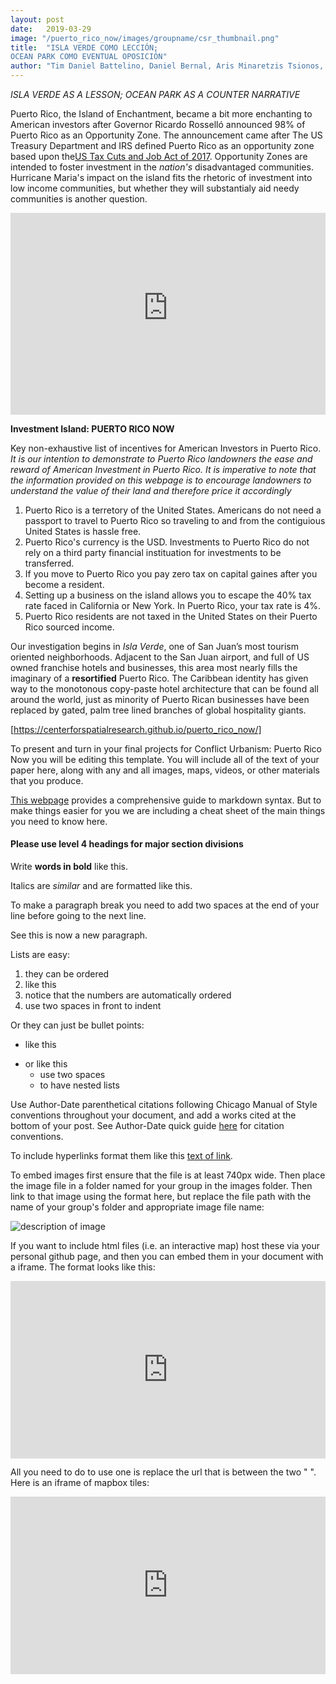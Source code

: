 ```yaml
---
layout: post
date:   2019-03-29
image: "/puerto_rico_now/images/groupname/csr_thumbnail.png"
title:  "ISLA VERDE COMO LECCIÓN; 
OCEAN PARK COMO EVENTUAL OPOSICIÓN"
author: "Tim Daniel Battelino, Daniel Bernal, Aris Minaretzis Tsionos, Jean Pierre Villafane"
---
```

*ISLA VERDE AS A LESSON; OCEAN PARK AS A COUNTER NARRATIVE* 

Puerto Rico, the Island of Enchantment, became a bit more enchanting to American investors after Governor Ricardo Rosselló announced 98% of Puerto Rico as an Opportunity Zone. The announcement came after The US Treasury Department and IRS defined Puerto Rico as an opportunity zone based upon the[US Tax Cuts and Job Act of 2017](https://home.treasury.gov/news/press-releases/sm0341). Opportunity Zones are intended to foster investment in the *nation's* disadvantaged communities. Hurricane Maria's impact on the island fits the rhetoric of investment into low income communities, but whether they will substantialy aid needy communities is another question.

<style>
.embed-container {
  position: relative; padding-bottom: 64%; height: 0; max-width: 100%; }
.embed-container iframe, .embed-container object, .embed-container iframe {
  position: absolute; top: 0; left: 0; width: 100%; height: 100%; } 
small {
  position: absolute; z-index: 40; bottom: 0; margin-bottom: -15px; }
</style>
<div class="embed-container">
  <iframe width="940" height="600" frameborder="0" scrolling="no" marginheight="0" marginwidth="0" title="Opportunity Zones" src="https://opportunitydb.maps.arcgis.com/apps/webappviewer/index.html?id=6c94c8e9345d4614b247aac7cf314dc9">
  </iframe>
</div>

**Investment Island: PUERTO RICO NOW**

Key non-exhaustive list of incentives for American Investors in Puerto Rico. *It is our intention to demonstrate to Puerto Rico landowners the ease and reward of American Investment in Puerto Rico. It is imperative to note that the information provided on this webpage is to encourage landowners to understand the value of their land and therefore price it accordingly*    

1. Puerto Rico is a terretory of the United States. Americans do not need a passport to travel to Puerto Rico so traveling to and from the contiguious United States is hassle free. 
2. Puerto Rico's currency is the USD. Investments to Puerto Rico do not rely on a third party financial instituation for investments to be transferred. 
3. If you move to Puerto Rico you pay zero tax on capital gaines after you become a resident. 
4. Setting up a business on the island allows you to escape the 40% tax rate faced in California or New York. In Puerto Rico, your tax rate is 4%. 
5. Puerto Rico residents are not taxed in the United States on their Puerto Rico sourced income. 










Our investigation begins in *Isla Verde*, one of San Juan’s most tourism oriented neighborhoods. Adjacent to the San Juan airport, and full of US owned franchise hotels and businesses, this area most nearly fills the imaginary of a **resortified** Puerto Rico.  The Caribbean identity has given way to the monotonous copy-paste hotel architecture that can be found all around the world, just as minority of Puerto Rican businesses have been replaced by gated, palm tree lined branches of global hospitality giants. 

[https://centerforspatialresearch.github.io/puerto_rico_now/]     

To present and turn in your final projects for Conflict Urbanism: Puerto Rico Now you will be editing this template. You will include all of the text of your paper here, along with any and all images, maps, videos, or other materials that you produce.

[This webpage](https://guides.github.com/features/mastering-markdown/) provides a comprehensive guide to markdown syntax. But to make things easier for you we are including a cheat sheet of the main things you need to know here.

#### Please use level 4 headings for major section divisions

Write **words in bold** like this.  

Italics are *similar* and are formatted like this.

To make a paragraph break you need to add two spaces at the end of your line before going to the next line.

See this is now a new paragraph.

Lists are easy:
1. they can be ordered
1. like this
1. notice that the numbers are automatically ordered
  1. use two spaces in front to indent

Or they can just be bullet points:
- like this
* or like this
  - use two spaces
  - to have nested lists

Use Author-Date parenthetical citations following Chicago Manual of Style conventions throughout your document, and add a works cited at the bottom of your post. See Author-Date quick guide [here](https://www-chicagomanualofstyle-org.ezproxy.cul.columbia.edu/tools_citationguide/citation-guide-2.html) for citation conventions.

To include hyperlinks format them like this [text of link](http://c4sr.columbia.edu/).

To embed images first ensure that the file is at least 740px wide. Then place the image file in a folder named for your group in the images folder. Then link to that image using the format here, but replace the file path with the name of your group's folder and appropriate image file name:

![description of image](/puerto_rico_now/images/groupname/test2-.png)

If you want to include html files (i.e. an interactive map) host these via your personal github page, and then you can embed them in your document with a iframe. The format looks like this:

<div style="padding:56.25% 0 0 0;position:relative;"><iframe src="https://player.vimeo.com/video/290575503?title=0&byline=0&portrait=0" style="position:absolute;top:0;left:0;width:100%;height:100%;" frameborder="0"></iframe></div>

All you need to do to use one is replace the url that is between the two " ". Here is an iframe of mapbox tiles:


<div style="padding:56.25% 0 0 0;position:relative;"><iframe src="https://api.mapbox.com/styles/v1/mapbox/satellite-v9.html?title=true&access_token=pk.eyJ1IjoibWFwYm94IiwiYSI6ImNpejY4NDg1bDA1cjYzM280NHJ5NzlvNDMifQ.d6e-nNyBDtmQCVwVNivz7A#2/0/0" style="position:absolute;top:0;left:0;width:100%;height:100%;" frameborder="0"></iframe></div>
